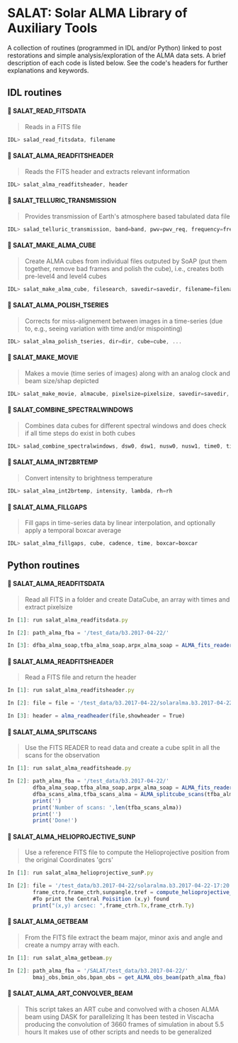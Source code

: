 # SALAT: Solar ALMA Library of Auxiliary Tools


A collection of routines (programmed in IDL and/or Python) linked to post restorations and simple analysis/exploration of the ALMA data sets. A brief description of each code is listed below. See the code's headers for further explanations and keywords.


## IDL routines


#### :round_pushpin: SALAT_READ_FITSDATA
> Reads in a FITS file 
```JavaScript
IDL> salad_read_fitsdata, filename
```

#### :round_pushpin: SALAT_ALMA_READFITSHEADER
> Reads the FITS header and extracts relevant information 
```JavaScript
IDL> salat_alma_readfitsheader, header
```

#### :round_pushpin: SALAT_TELLURIC_TRANSMISSION
> Provides transmission of Earth's atmosphere based tabulated data file  
```JavaScript
IDL> salad_telluric_transmission, band=band, pwv=pwv_req, frequency=freq_r, out_frequency=out_freq, out_pwv=out_pwv
```

#### :round_pushpin: SALAT_MAKE_ALMA_CUBE
> Create ALMA cubes from individual files outputed by SoAP (put them together, remove bad frames and polish the cube), i.e., creates both pre-level4 and level4 cubes
```JavaScript
IDL> salat_make_alma_cube, filesearch, savedir=savedir, filename=filename, date=date
```

#### :round_pushpin: SALAT_ALMA_POLISH_TSERIES
> Corrects for miss-alignement between images in a time-series (due to, e.g., seeing variation with time and/or mispointing)
```JavaScript
IDL> salat_alma_polish_tseries, dir=dir, cube=cube, ...
```

#### :round_pushpin: SALAT_MAKE_MOVIE
> Makes a movie (time series of images) along with an analog clock and beam size/shap depicted
```JavaScript
IDL> salat_make_movie, almacube, pixelsize=pixelsize, savedir=savedir, filename=filename
```

#### :round_pushpin: SALAT_COMBINE_SPECTRALWINDOWS
> Combines data cubes for different spectral windows and does check if all time steps do exist in both cubes
```JavaScript
IDL> salad_combine_spectralwindows, dsw0, dsw1, nusw0, nusw1, time0, time1, spectralwindow=specwin
```

#### :round_pushpin: SALAT_ALMA_INT2BRTEMP
> Convert intensity to brightness temperature
```JavaScript
IDL> salat_alma_int2brtemp, intensity, lambda, rh=rh
```

#### :round_pushpin: SALAT_ALMA_FILLGAPS
> Fill gaps in time-series data by linear interpolation, and optionally apply a temporal boxcar average
```JavaScript
IDL> salat_alma_fillgaps, cube, cadence, time, boxcar=boxcar
```

## Python routines

#### :round_pushpin: SALAT_ALMA_READFITSDATA
> Read all FITS in a folder and create DataCube, an array with times and extract pixelsize
```JavaScript
In [1]: run salat_alma_readfitsdata.py

In [2]: path_alma_fba = '/test_data/b3.2017-04-22/'

In [3]: dfba_alma_soap,tfba_alma_soap,arpx_alma_soap = ALMA_fits_reader(path_alma_fba) 
````

#### :round_pushpin: SALAT_ALMA_READFITSHEADER
> Read a FITS file and return the header
```JavaScript
In [1]: run salat_alma_readfitsheader.py

In [2]: file = file = '/test_data/b3.2017-04-22/solaralma.b3.2017-04-22-17:54:44.s17.sw0123.sip.fba.level3.v011.image.pbcor.in_K.nof.fits'

In [3]: header = alma_readheader(file,showheader = True)
````

#### :round_pushpin: SALAT_ALMA_SPLITSCANS
> Use the FITS READER to read data and create a cube split in all the scans for the observation
```JavaScript
In [1]: run salat_alma_readfitsheade.py

In [2]: path_alma_fba = '/test_data/b3.2017-04-22/'
        dfba_alma_soap,tfba_alma_soap,arpx_alma_soap = ALMA_fits_reader(path_alma_fba,Shahin_format=False)
        dfba_scans_alma,tfba_scans_alma = ALMA_splitcube_scans(tfba_alma=tfba_alma_soap,dfba_alma=dfba_alma_soap)
        print('')
        print('Number of scans: ',len(tfba_scans_alma))
        print('')
        print('Done!')
````

#### :round_pushpin: SALAT_ALMA_HELIOPROJECTIVE_SUNP
> Use a reference FITS file to compute the Helioprojective position from the original Coordinates 'gcrs'
```JavaScript
In [1]: run salat_alma_helioprojective_sunP.py

In [2]: file = '/test_data/b3.2017-04-22/solaralma.b3.2017-04-22-17:20:13.s11.sw0123.sip.fba.level3.v011.image.pbcor.in_K.nof.fits'
    	frame_ctro,frame_ctrh,sunpangle,tref = compute_helioprojective_sunp(file)
    	#To print the Central Poisition (x,y) found
    	print("(x,y) arcsec: ",frame_ctrh.Tx,frame_ctrh.Ty)
````

#### :round_pushpin: SALAT_ALMA_GETBEAM
> From the FITS file extract the beam major, minor axis and angle and create a numpy array with each. 
```JavaScript
In [1]: run salat_alma_getbeam.py

In [2]: path_alma_fba = '/SALAT/test_data/b3.2017-04-22/'
		bmaj_obs,bmin_obs,bpan_obs = get_ALMA_obs_beam(path_alma_fba)
````

#### :round_pushpin: SALAT_ALMA_ART_CONVOLVER_BEAM
> This script takes an ART cube and convolved with a chosen ALMA beam using DASK for parallelizing
> It has been tested in Viscacha producing the convolution of 3660 frames of simulation in about 5.5 hours
> It makes use of other scripts and needs to be generalized